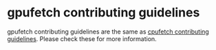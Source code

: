 # gpufetch contributing guidelines

gpufetch contributing guidelines are the same as [cpufetch contributing guidelines](https://github.com/Dr-Noob/cpufetch/blob/master/CONTRIBUTING.md). Please check these for more information.
